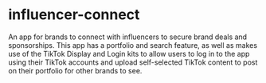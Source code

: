 # influencer-connect
An app for brands to connect with influencers to secure brand deals and sponsorships.
This app has a portfolio and search feature, as well as makes use of the TikTok Display and Login kits to allow users to log in to the app using their TikTok accounts and
upload self-selected TikTok content to post on their portfolio for other brands to see.
